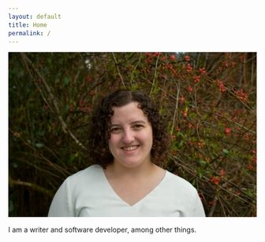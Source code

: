 ```yaml
---
layout: default
title: Home
permalink: /
---
```


<div class="home" markdown=1>

![Gabriela Garcia](/assets/images/headshot.JPG)

I am a writer and software developer, among other things.

</div>